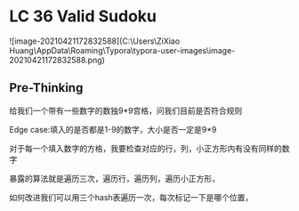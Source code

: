# LC 36 Valid Sudoku

![image-20210421172832588](C:\Users\ZiXiao Huang\AppData\Roaming\Typora\typora-user-images\image-20210421172832588.png)

## Pre-Thinking

给我们一个带有一些数字的数独9*9宫格，问我们目前是否符合规则

Edge case:填入的是否都是1-9的数字，大小是否一定是9*9

对于每一个填入数字的方格，我要检查对应的行，列，小正方形内有没有同样的数字

暴露的算法就是遍历三次，遍历行，遍历列，遍历小正方形，

如何改进我们可以用三个hash表遍历一次，每次标记一下是哪个位置，

